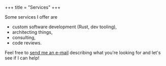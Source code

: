 +++
title = "Services"
+++

Some services I offer are

- custom software development (Rust, dev tooling),
- architecting things,
- consulting,
- code reviews.

Feel free to [send me an e-mail](mailto:website@uint.me) describing what you're
looking for and let's see if I can help!
